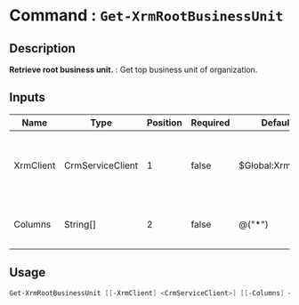 ﻿# Command : `Get-XrmRootBusinessUnit` 

## Description

**Retrieve root business unit.** : Get top  business unit of organization.

## Inputs

Name|Type|Position|Required|Default|Description
----|----|--------|--------|-------|-----------
XrmClient|CrmServiceClient|1|false|$Global:XrmClient|Xrm connector initialized to target instance. Use latest one by default. (CrmServiceClient)
Columns|String[]|2|false|@("*")|Specify expected columns to retrieve. (Default : all columns)


## Usage

```Powershell 
Get-XrmRootBusinessUnit [[-XrmClient] <CrmServiceClient>] [[-Columns] <String[]>] [<CommonParameters>]
``` 


